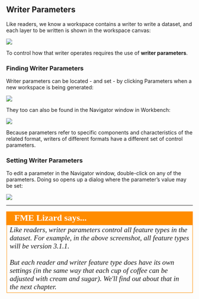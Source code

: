 ## Writer Parameters ##
Like readers, we know a workspace contains a writer to write a dataset, and each layer to be written is shown in the workspace canvas:

![](./Images/Img1.049.WriterFTs.png)

To control how that writer operates requires the use of **writer parameters**.


### Finding Writer Parameters ###
Writer parameters can be located - and set - by clicking Parameters when a new workspace is being generated:

![](./Images/Img1.050.WriterParamsGen.png)

They too can also be found in the Navigator window in Workbench:

![](./Images/Img1.051.WriterParamsNav.png)

Because parameters refer to specific components and characteristics of the related format, writers of different formats have a different set of control parameters.


### Setting Writer Parameters ###
To edit a parameter in the Navigator window, double-click on any of the parameters. Doing so opens up a dialog where the parameter’s value may be set:

![](./Images/Img1.052.WriterParamsSet.png)

---

<!--Person X Says Section-->

<table style="border-spacing: 0px">
<tr>
<td style="vertical-align:middle;background-color:darkorange;border: 2px solid darkorange">
<i class="fa fa-quote-left fa-lg fa-pull-left fa-fw" style="color:white;padding-right: 12px;vertical-align:text-top"></i>
<span style="color:white;font-size:x-large;font-weight: bold;font-family:serif">FME Lizard says...</span>
</td>
</tr>

<tr>
<td style="border: 1px solid darkorange">
<span style="font-family:serif; font-style:italic; font-size:larger"> <!-- Check version number in the example below with the screenshot about --> 
Like readers, writer parameters control all feature types in the dataset. For example, in the above screenshot, all feature types will be version 3.1.1.
<br><br>But each reader and writer feature type does have its own settings (in the same way that each cup of coffee can be adjusted with cream and sugar). We'll find out about that in the next chapter.
</span>
</td>
</tr>
</table>
